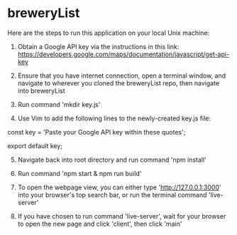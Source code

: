 # breweryList

Here are the steps to run this application on your local Unix machine:

1. Obtain a Google API key via the instructions in this link: https://developers.google.com/maps/documentation/javascript/get-api-key

2. Ensure that you have internet connection, open a terminal window, and navigate to wherever you cloned the breweryList repo, then navigate into breweryList

3. Run command 'mkdir key.js'

4. Use Vim to add the following lines to the newly-created key.js file:

const key = 'Paste your Google API key within these quotes';

export default key;

5. Navigate back into root directory and run command 'npm install'

6. Run command 'npm start & npm run build'

7. To open the webpage view, you can either type 'http://127.0.0.1:3000' into your browser's top search bar, or run the terminal command 'live-server'

8. If you have chosen to run command 'live-server', wait for your browser to open the new page and click 'client', then click 'main'
